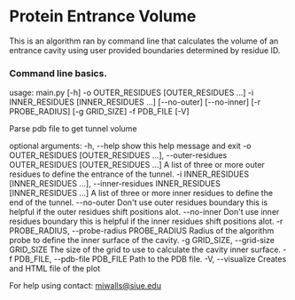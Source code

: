 # Protein Entrance Volume

This is an algorithm ran by command line that calculates the volume of an entrance cavity using user provided boundaries determined by residue ID.

### Command line basics.

usage: main.py [-h] -o OUTER_RESIDUES [OUTER_RESIDUES ...] -i INNER_RESIDUES [INNER_RESIDUES ...]
               [--no-outer] [--no-inner] [-r PROBE_RADIUS] [-g GRID_SIZE] -f PDB_FILE [-V]

Parse pdb file to get tunnel volume

optional arguments:
  -h, --help            show this help message and exit
  -o OUTER_RESIDUES [OUTER_RESIDUES ...], --outer-residues OUTER_RESIDUES [OUTER_RESIDUES ...]
                        A list of three or more outer residues to define the entrance of the tunnel.
  -i INNER_RESIDUES [INNER_RESIDUES ...], --inner-residues INNER_RESIDUES [INNER_RESIDUES ...]
                        A list of three or more inner residues to define the end of the tunnel.
  --no-outer            Don't use outer residues boundary this is helpful if the outer residues shift
                        positions alot.
  --no-inner            Don't use inner residues boundary this is helpful if the inner residues shift
                        positions alot.
  -r PROBE_RADIUS, --probe-radius PROBE_RADIUS
                        Radius of the algorithm probe to define the inner surface of the cavity.
  -g GRID_SIZE, --grid-size GRID_SIZE
                        The size of the grid to use to calculate the cavity inner surface.
  -f PDB_FILE, --pdb-file PDB_FILE
                        Path to the PDB file.
  -V, --visualize       Creates and HTML file of the plot

For help using contact: miwalls@siue.edu
